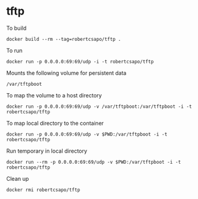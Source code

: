 # tftp

To build

```
docker build --rm --tag=robertcsapo/tftp .
```

To run

```
docker run -p 0.0.0.0:69:69/udp -i -t robertcsapo/tftp
```

Mounts the following volume for persistent data

```
/var/tftpboot
```

To map the volume to a host directory

```
docker run -p 0.0.0.0:69:69/udp -v /var/tftpboot:/var/tftpboot -i -t robertcsapo/tftp
```

To map local directory to the container

```
docker run -p 0.0.0.0:69:69/udp -v $PWD:/var/tftpboot -i -t robertcsapo/tftp
```

Run temporary in local directory

```
docker run --rm -p 0.0.0.0:69:69/udp -v $PWD:/var/tftpboot -i -t robertcsapo/tftp
```

Clean up

```
docker rmi robertcsapo/tftp
```

